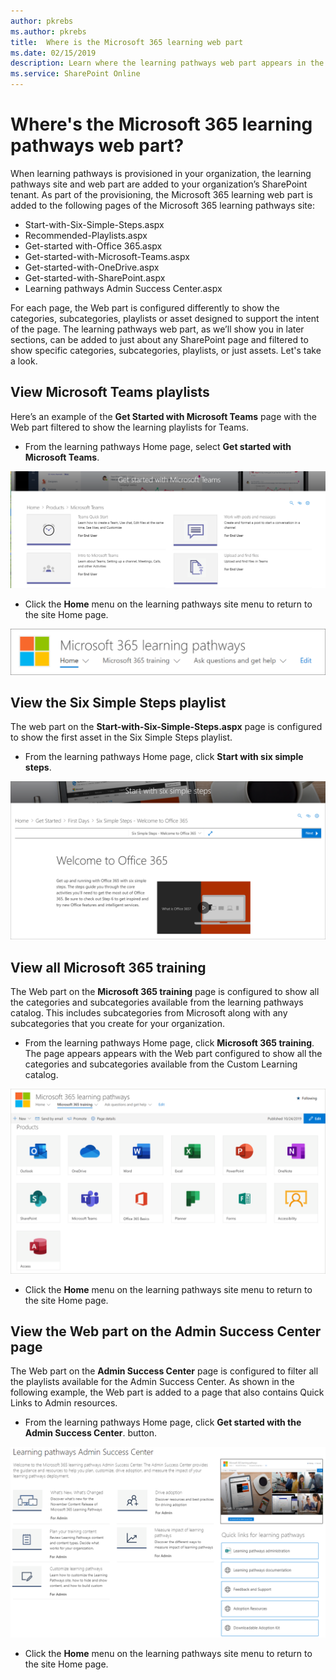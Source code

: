 ```yaml
---
author: pkrebs
ms.author: pkrebs
title:  Where is the Microsoft 365 learning web part
ms.date: 02/15/2019
description: Learn where the learning pathways web part appears in the learning pathways site
ms.service: SharePoint Online
---
```


# Where's the Microsoft 365 learning pathways web part? 

When learning pathways is provisioned in your organization, the learning pathways site and web part are added to your organization’s SharePoint tenant. As part of the provisioning, the Microsoft 365 learning web part is added to the following pages of the Microsoft 365 learning pathways site:

- Start-with-Six-Simple-Steps.aspx 
- Recommended-Playlists.aspx
- Get-started with-Office 365.aspx
- Get-started-with-Microsoft-Teams.aspx
- Get-started-with-OneDrive.aspx
- Get-started-with-SharePoint.aspx
- Learning pathways Admin Success Center.aspx

For each page, the Web part is configured differently to show the categories, subcategories, playlists or asset designed to support the intent of the page. The learning pathways web part, as we’ll show you in later sections, can be added to just about any SharePoint page and filtered to show specific categories, subcategories, playlists, or just assets. Let's take a look. 

## View Microsoft Teams playlists

Here’s an example of the **Get Started with Microsoft Teams** page with the Web part filtered to show the learning playlists for Teams. 

- From the learning pathways Home page, select **Get started with Microsoft Teams**.

![cg-whereiswp-teams.png](media/cg-whereiswp-teams.png)

- Click the **Home** menu on the learning pathways site menu to return to the site Home page.

![cg-homebtnmenu.png](media/cg-homebtnmenu.png)

## View the Six Simple Steps playlist

The web part on the **Start-with-Six-Simple-Steps.aspx** page is configured to show the first asset in the Six Simple Steps playlist. 

- From the learning pathways Home page,  click **Start with six simple steps**. 

![cg-whereiswp-six.png](media/cg-whereiswp-six.png)

## View all Microsoft 365 training

The Web part on the **Microsoft 365 training** page is configured to show all the categories and subcategories available from the learning pathways catalog. This includes subcategories from Microsoft along with any subcategories that you create for your organization.

- From the learning pathways Home page, click **Microsoft 365 training**. The page appears appears with the Web part configured to show all the categories and subcategories available from the Custom Learning catalog.

![cg-whereiswp-o365.png](media/cg-whereiswp-o365.png)

- Click the **Home** menu on the learning pathways site menu to return to the site Home page.

## View the Web part on the Admin Success Center page

The Web part on the **Admin Success Center** page is configured to filter all the playlists available for the Admin Success Center. As shown in the following example, the Web part is added to a page that also contains Quick Links to Admin resources. 

- From the learning pathways Home page, click **Get started with the Admin Success Center**. button. 

![cg-adminsuccesscenterwebpart.png](media/cg-adminsuccesscenterwebpart.png)

- Click the **Home** menu on the learning pathways site menu to return to the site Home page.

